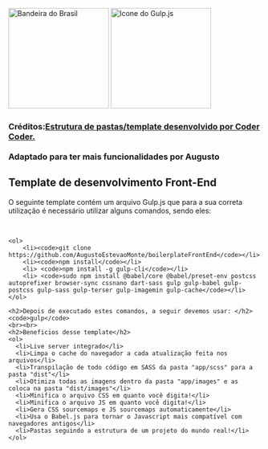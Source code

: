 <a href="#brasil"><img src="https://upload.wikimedia.org/wikipedia/en/0/05/Flag_of_Brazil.svg" alt="Bandeira do Brasil" width="200px" height="200px"></a>
<a href="https://gulpjs.com/" target="_blank"><img src="https://gulpjs.com/img/gulp-white-logo.svg" alt="Icone do Gulp.js" width="200px" height="200px"></a>
<br>
<h3>Créditos:<a href="https://www.youtube.com/channel/UCzNf0liwUzMN6_pixbQlMhQ">Estrutura de pastas/template desenvolvido por Coder Coder.</a><br><br>Adaptado para ter mais funcionalidades por Augusto</h3>
<section id="#brasil">
    <h1>Template de desenvolvimento Front-End</h1>
    <p>O seguinte template contém um arquivo Gulp.js que para a sua correta utilização é necessário utilizar alguns comandos, sendo eles:</p>
    <br>
    
    <ol>
        <li><code>git clone https://github.com/AugustoEstevaoMonte/boilerplateFrontEnd</code></li>
        <li><code>npm install</code></li>
        <li> <code>npm install -g gulp-cli</code></li>
        <li> <code>sudo npm install @babel/core @babel/preset-env postcss autoprefixer browser-sync cssnano dart-sass gulp gulp-babel gulp-postcss gulp-sass gulp-terser gulp-imagemin gulp-cache</code></li>
    </ol>
    
    <h2>Depois de executado estes comandos, a seguir devemos usar: </h2>
    <code>gulp</code>
    <br><br>
    <h2>Beneficios desse template</h2>
    <ol>
      <li>Live server integrado</li>
      <li>Limpa o cache do navegador a cada atualização feita nos arquivos</li>
      <li>Transpilação de todo código em SASS da pasta "app/scss" para a pasta "dist"</li>
      <li>Otimiza todas as imagens dentro da pasta "app/images" e as coloca na pasta "dist/images"</li>
      <li>Minifica o arquivo CSS em quanto você digita!</li>
      <li>Minifica o arquivo JS em quanto você digita!</li>
      <li>Gera CSS sourcemaps e JS sourcemaps automaticamente</li>
      <li>Usa o Babel.js para tornar o Javascript mais compatível com navegadores antigos</li>
      <li>Pastas seguindo a estrutura de um projeto do mundo real!</li>
    </ol>
</section>
